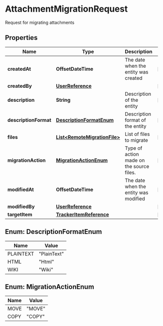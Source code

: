 

# AttachmentMigrationRequest

Request for migrating attachments

## Properties

| Name | Type | Description | Notes |
|------------ | ------------- | ------------- | -------------|
|**createdAt** | **OffsetDateTime** | The date when the entity was created |  [optional] |
|**createdBy** | [**UserReference**](UserReference.md) |  |  [optional] |
|**description** | **String** | Description of the entity |  [optional] |
|**descriptionFormat** | [**DescriptionFormatEnum**](#DescriptionFormatEnum) | Description format of the entity |  [optional] |
|**files** | [**List&lt;RemoteMigrationFile&gt;**](RemoteMigrationFile.md) | List of files to migrate |  [optional] |
|**migrationAction** | [**MigrationActionEnum**](#MigrationActionEnum) | Type of action made on the source files. |  [optional] |
|**modifiedAt** | **OffsetDateTime** | The date when the entity was modified |  [optional] |
|**modifiedBy** | [**UserReference**](UserReference.md) |  |  [optional] |
|**targetItem** | [**TrackerItemReference**](TrackerItemReference.md) |  |  [optional] |



## Enum: DescriptionFormatEnum

| Name | Value |
|---- | -----|
| PLAINTEXT | &quot;PlainText&quot; |
| HTML | &quot;Html&quot; |
| WIKI | &quot;Wiki&quot; |



## Enum: MigrationActionEnum

| Name | Value |
|---- | -----|
| MOVE | &quot;MOVE&quot; |
| COPY | &quot;COPY&quot; |



